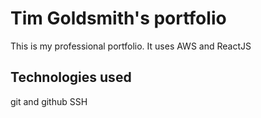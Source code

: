 # Tim Goldsmith's portfolio

This is my professional portfolio. It uses AWS and ReactJS

## Technologies used
git and github
SSH
